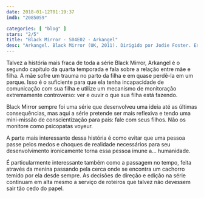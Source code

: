```yaml
---
date: 2018-01-12T01:19:37
imdb: "2085059"

categories: [ "blog" ]
stars: "2/5"
title: "Black Mirror - S04E02 - Arkangel"
desc: "Arkangel. Black Mirror (UK, 2011). Dirigido por Jodie Foster. Escrito por Charlie Brooker. Com Rosemarie DeWitt, Brenna Harding, Owen Teague."
---
```

Talvez a história mais fraca de toda a série Black Mirror, Arkangel é o segundo capítulo da quarta temporada e fala sobre a relação entre mãe e filha. A mãe sofre um trauma no parto da filha e em quase perdê-la em um parque. Isso é o suficiente para que ela tenha incapacidade de comunicação com sua filha e utilize um mecanismo de monitoração extremamente controverso: ver e ouvir o que sua filha está fazendo.

Black Mirror sempre foi uma série que desenvolveu uma ideia até as últimas consequências, mas aqui a série pretende ser mais reflexiva e tendo uma mini-missão de conscientização para pais: fale com seus filhos. Não os monitore como psicopatas voyeur.

A parte mais interessante dessa história é como evitar que uma pessoa passe pelos medos e choques de realidade necessários para seu desenvolvimento ironicamente torna essa pessoa imune a... humanidade.

É particularmente interessante também como a passagem no tempo, feita através da menina passando pela cerca onde se encontra um cachorro temido por ela desde sempre. As decisões de direção e edição na série continuam em alta mesmo a serviço de roteiros que talvez não devessem sair tão cedo do papel.
